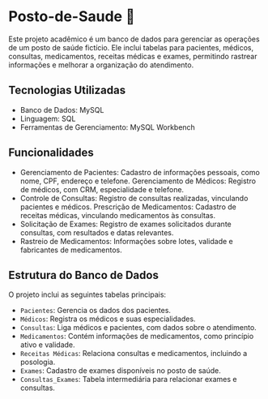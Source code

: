 # Posto-de-Saude 🏥

Este projeto acadêmico é um banco de dados para gerenciar as operações de um posto de saúde fictício. Ele inclui tabelas para pacientes, médicos, consultas, medicamentos, receitas médicas e exames, permitindo rastrear informações e melhorar a organização do atendimento.

## Tecnologias Utilizadas
  - Banco de Dados: MySQL
  - Linguagem: SQL
  - Ferramentas de Gerenciamento: MySQL Workbench

## Funcionalidades
  - Gerenciamento de Pacientes: Cadastro de informações pessoais, como nome, CPF, endereço e telefone.
Gerenciamento de Médicos: Registro de médicos, com CRM, especialidade e telefone.
  - Controle de Consultas: Registro de consultas realizadas, vinculando pacientes e médicos.
Prescrição de Medicamentos: Cadastro de receitas médicas, vinculando medicamentos às consultas.
  - Solicitação de Exames: Registro de exames solicitados durante consultas, com resultados e datas relevantes.
  - Rastreio de Medicamentos: Informações sobre lotes, validade e fabricantes de medicamentos.

## Estrutura do Banco de Dados
O projeto inclui as seguintes tabelas principais:

  - `Pacientes`: Gerencia os dados dos pacientes.
  - `Médicos`: Registra os médicos e suas especialidades.
  - `Consultas`: Liga médicos e pacientes, com dados sobre o atendimento.
  - `Medicamentos`: Contém informações de medicamentos, como princípio ativo e validade.
  - `Receitas Médicas`: Relaciona consultas e medicamentos, incluindo a posologia.
  - `Exames`: Cadastro de exames disponíveis no posto de saúde.
  - `Consultas_Exames`: Tabela intermediária para relacionar exames e consultas.
